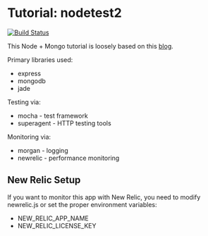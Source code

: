 # Tutorial: nodetest2

[![Build Status](https://travis-ci.org/kenahrens/nodetest2.svg?branch=master)](https://travis-ci.org/kenahrens/nodetest2)

This Node + Mongo tutorial is loosely based on this [blog](http://cwbuecheler.com/web/tutorials/2013/node-express-mongo/).

Primary libraries used:
* express
* mongodb
* jade
 
Testing via:
* mocha - test framework
* superagent - HTTP testing tools

Monitoring via:
* morgan - logging
* newrelic - performance monitoring

## New Relic Setup

If you want to monitor this app with New Relic, you need to modify newrelic.js or set the proper environment variables:
* NEW_RELIC_APP_NAME
* NEW_RELIC_LICENSE_KEY
